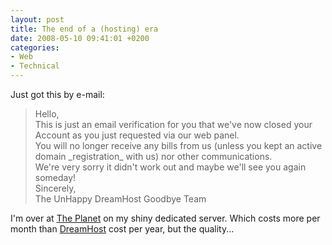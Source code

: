 ```yaml
---
layout: post
title: The end of a (hosting) era
date: 2008-05-10 09:41:01 +0200
categories:
- Web
- Technical
---
```

<p>Just got this by e-mail:</p>
<blockquote><p>Hello,<br />
This is just an email verification for you that we've now closed your Account as you just requested via our web panel.<br />
You will no longer receive any bills from us (unless you kept an active domain _registration_ with us) nor other communications.<br />
We're very sorry it didn't work out and maybe we'll see you again someday!<br />
Sincerely,<br />
The UnHappy DreamHost Goodbye Team</p></blockquote>
<p>I'm over at <a href="http://www.theplanet.com">The Planet</a> on my shiny dedicated server. Which costs more per month than <a href="http://www.dreamhost.com">DreamHost</a> cost per year, but the quality...</p>
